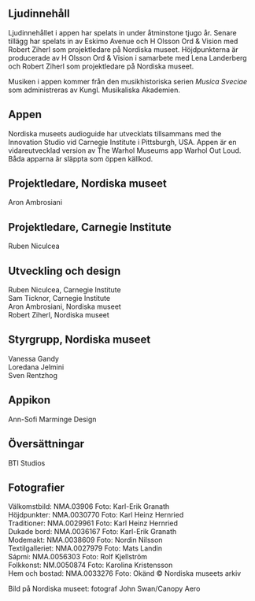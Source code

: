 ## Ljudinnehåll
Ljudinnehållet i appen har spelats in under åtminstone tjugo år. Senare tillägg har spelats in av Eskimo Avenue och H Olsson Ord & Vision med Robert Ziherl som projektledare på Nordiska museet. Höjdpunkterna är producerade av H Olsson Ord & Vision i samarbete med Lena Landerberg och Robert Ziherl som projektledare på Nordiska museet.

Musiken i appen kommer från den musikhistoriska serien *Musica Sveciae* som administreras av Kungl. Musikaliska Akademien.

## Appen
Nordiska museets audioguide har utvecklats tillsammans med the Innovation Studio vid Carnegie Institute i Pittsburgh, USA. Appen är en vidareutvecklad version av The Warhol Museums app Warhol Out Loud. Båda apparna är släppta som öppen källkod.

## Projektledare, Nordiska museet
Aron Ambrosiani

## Projektledare, Carnegie Institute
Ruben Niculcea

## Utveckling och design
Ruben Niculcea, Carnegie Institute  
Sam Ticknor, Carnegie Institute  
Aron Ambrosiani, Nordiska museet  
Robert Ziherl, Nordiska museet

## Styrgrupp, Nordiska museet
Vanessa Gandy  
Loredana Jelmini  
Sven Rentzhog

## Appikon
Ann-Sofi Marminge Design

## Översättningar
BTI Studios

## Fotografier
Välkomstbild: NMA.03906 Foto: Karl-Erik Granath  
Höjdpunkter: NMA.0030770 Foto: Karl Heinz Hernried  
Traditioner: NMA.0029961 Foto: Karl Heinz Hernried  
Dukade bord: NMA.0036167 Foto: Karl-Erik Granath  
Modemakt: NMA.0038609 Foto: Nordin Nilsson  
Textilgalleriet: NMA.0027979 Foto: Mats Landin  
Sápmi: NMA.0056303 Foto: Rolf Kjellström  
Folkkonst: NM.0050874 Foto: Karolina Kristensson  
Hem och bostad: NMA.0033276 Foto: Okänd © Nordiska museets arkiv

Bild på Nordiska museet: fotograf John Swan/Canopy Aero
